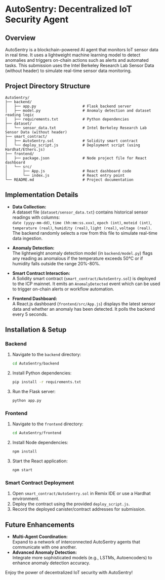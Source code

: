 # AutoSentry: Decentralized IoT Security Agent

## Overview
AutoSentry is a blockchain-powered AI agent that monitors IoT sensor data in real time. It uses a lightweight machine learning model to detect anomalies and triggers on-chain actions such as alerts and automated tasks. This submission uses the Intel Berkeley Research Lab Sensor Data (without header) to simulate real-time sensor data monitoring.

## Project Directory Structure

```
AutoSentry/
├── backend/
│   ├── app.py                     # Flask backend server
│   ├── model.py                   # Anomaly detection and dataset reading logic
│   ├── requirements.txt           # Python dependencies
├── dataset/
│   └── sensor_data.txt            # Intel Berkeley Research Lab Sensor Data (without header)
├── smart_contract/
│   ├── AutoSentry.sol             # Solidity smart contract
│   └── deploy_script.js           # Deployment script (using Hardhat/Ethers.js)
├── frontend/
│   ├── package.json               # Node project file for React dashboard
│   └── src/
│       ├── App.js                 # React dashboard code
│       └── index.js               # React entry point
└── README.md                      # Project documentation
```

## Implementation Details

- **Data Collection:**  
  A dataset file (`dataset/sensor_data.txt`) contains historical sensor readings with columns:  
  `date (yyyy-mm-dd)`, `time (hh:mm:ss.xxx)`, `epoch (int)`, `moteid (int)`, `temperature (real)`, `humidity (real)`, `light (real)`, `voltage (real)`.  
  The backend randomly selects a row from this file to simulate real-time data ingestion.

- **Anomaly Detection:**  
  The lightweight anomaly detection model (in `backend/model.py`) flags any reading as anomalous if the temperature exceeds 50°C or if humidity falls outside the range 20%-80%.

- **Smart Contract Interaction:**  
  A Solidity smart contract (`smart_contract/AutoSentry.sol`) is deployed to the ICP mainnet. It emits an `AnomalyDetected` event which can be used to trigger on-chain alerts or workflow automation.

- **Frontend Dashboard:**  
  A React.js dashboard (`frontend/src/App.js`) displays the latest sensor data and whether an anomaly has been detected. It polls the backend every 5 seconds.

## Installation & Setup

### Backend
1. Navigate to the `backend` directory:
   ```bash
   cd AutoSentry/backend
   ```
2. Install Python dependencies:
   ```bash
   pip install -r requirements.txt
   ```
3. Run the Flask server:
   ```bash
   python app.py
   ```

### Frontend
1. Navigate to the `frontend` directory:
   ```bash
   cd AutoSentry/frontend
   ```
2. Install Node dependencies:
   ```bash
   npm install
   ```
3. Start the React application:
   ```bash
   npm start
   ```

### Smart Contract Deployment
1. Open `smart_contract/AutoSentry.sol` in Remix IDE or use a Hardhat environment.
2. Deploy the contract using the provided `deploy_script.js`.
3. Record the deployed canister/contract addresses for submission.

## Future Enhancements
- **Multi-Agent Coordination:**  
  Expand to a network of interconnected AutoSentry agents that communicate with one another.
- **Advanced Anomaly Detection:**  
  Integrate more sophisticated models (e.g., LSTMs, Autoencoders) to enhance anomaly detection accuracy.

Enjoy the power of decentralized IoT security with AutoSentry!
